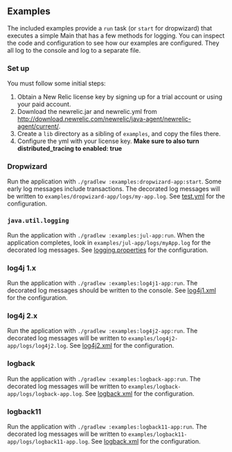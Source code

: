 ## Examples

The included examples provide a `run` task (or `start` for dropwizard) that executes
a simple Main that has a few methods for logging. You can inspect the code and
configuration to see how our examples are configured. They all log to the console
and log to a separate file.

### Set up

You must follow some initial steps:

1. Obtain a New Relic license key by signing up for a trial account or using your paid account.
2. Download the newrelic.jar and newrelic.yml from http://download.newrelic.com/newrelic/java-agent/newrelic-agent/current/.
3. Create a `lib` directory as a sibling of `examples`, and copy the files there.
4. Configure the yml with your license key. **Make sure to also turn distributed_tracing to enabled: true**

### Dropwizard

Run the application with `./gradlew :examples:dropwizard-app:start`. Some early log messages include transactions.
The decorated log messages will be written to `examples/dropwizard-app/logs/my-app.log`. See [test.yml](dropwizard-app/test.yml) for the configuration.

### `java.util.logging`

Run the application with `./gradlew :examples:jul-app:run`. When the application completes, 
look in `examples/jul-app/logs/myApp.log` for the decorated log messages.
See [logging.properties](jul-app/src/main/resources/logging.properties) for the configuration. 

### log4j 1.x

Run the application with `./gradlew :examples:log4j1-app:run`. The decorated log messages should be written to the console.
See [log4j1.xml](log4j1-app/src/main/resources/log4j.xml) for the configuration.

### log4j 2.x

Run the application with `./gradlew :examples:log4j2-app:run`. The decorated log messages will be written to 
`examples/log4j2-app/logs/log4j2.log`. See [log4j2.xml](log4j2-app/src/main/resources/log4j2.xml) for the configuration.

### logback

Run the application with `./gradlew :examples:logback-app:run`. The decorated log messages will be written to 
`examples/logback-app/logs/logback-app.log`. See [logback.xml](logback-app/src/main/resources/logback.xml) for the configuration.

### logback11

Run the application with `./gradlew :examples:logback11-app:run`. The decorated log messages will be written to 
`examples/logback11-app/logs/logback11-app.log`. See [logback.xml](logback11-app/src/main/resources/logback.xml) for the configuration.